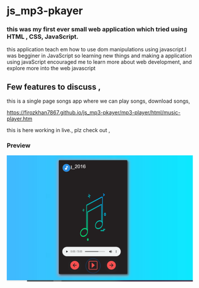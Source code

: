 # js_mp3-pkayer

###  this was my first ever small web application  which tried using HTML , CSS, JavaScript. 
this application teach em how to use dom manipulations using javascript.I was begginer in JavaScript so learning new things and making a application using javaScript encouraged me to learn more about
web development, and explore more into the web javascript

## Few features to discuss ,

this is a single page songs app where we can play songs, download songs,

https://firozkhan7867.github.io/js_mp3-pkayer/mp3-player/html/music-player.htm

this is here working in live., plz check out , 

### Preview


![](mp3-player/src/img1.PNG)

